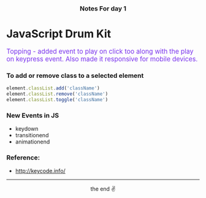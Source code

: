 <center> <h3> Notes For day 1 </h3> </center>

# JavaScript Drum Kit

<span style="color: #7b35ed; font-size: 1.2em;">
Topping - added event to play on click too along with the play on keypress event. Also made it responsive for mobile devices.
</span>

### To add or remove class to a selected element

```js
element.classList.add('className')
element.classList.remove('className')
element.classList.toggle('className')
```

### New Events in JS

- keydown
- transitionend
- animationend


### Reference:

-   http://keycode.info/


----
<center>the end ✌</center>



